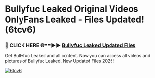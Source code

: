 # Bullyfuc Leaked Original Videos 0nlyFans Leaked - Files Updated! (6tcv6)

<h3>🔴 CLICK HERE 🌐==►► <a href="https://tinyurl.com/ms9xzufz" rel="nofollow">Bullyfuc Leaked Updated Files</a></h3>

Get Bullyfuc Leaked and all content. Now you can access all videos and pictures of Bullyfuc Leaked. New Updated Files 2025!

[![6tcv6](https://i.imgur.com/PQ7UWWw.gif)](https://tinyurl.com/ms9xzufz)
